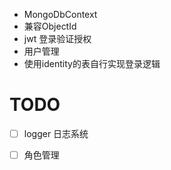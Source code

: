 - MongoDbContext
- 兼容ObjectId
- jwt 登录验证授权
- 用户管理
- 使用identity的表自行实现登录逻辑

# TODO

- [ ] logger 日志系统

- [ ] 角色管理

